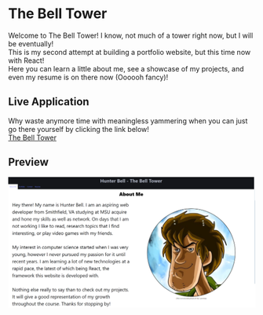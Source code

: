 # The Bell Tower
Welcome to The Bell Tower! I know, not much of a tower right now, but I will be eventually!  
This is my second attempt at building a portfolio website, but this time now with React!  
Here you can learn a little about me, see a showcase of my projects, and even my resume is on there now (Oooooh fancy)!  

## Live Application
Why waste anymore time with meaningless yammering when you can just go there yourself by clicking the link below!  
[The Bell Tower](https://radiant-bienenstitch-df3d83.netlify.app)

## Preview
![preview-image](./public/assets/images/demo.png)